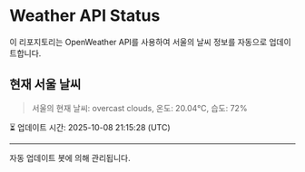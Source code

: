 
# Weather API Status

이 리포지토리는 OpenWeather API를 사용하여 서울의 날씨 정보를 자동으로 업데이트합니다.

## 현재 서울 날씨
> 서울의 현재 날씨: overcast clouds, 온도: 20.04°C, 습도: 72%

⏳ 업데이트 시간: 2025-10-08 21:15:28 (UTC)

---
자동 업데이트 봇에 의해 관리됩니다.
